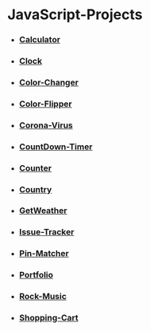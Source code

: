 # JavaScript-Projects

* ### [Calculator](https://calculator-66.netlify.app)
* ### [Clock](https://clock-66.netlify.app)
* ### [Color-Changer](https://color-changer-66.netlify.app)
* ### [Color-Flipper](https://color-flipper-66.netlify.app)
* ### [Corona-Virus](https://corona-virus-66.netlify.app)
* ### [CountDown-Timer](https://countdown-timer-66.netlify.app)
* ### [Counter](https://counter-66.netlify.app)
* ### [Country](https://country-66.netlify.app)
* ### [GetWeather](https://get-weather-66.netlify.app)
* ### [Issue-Tracker](https://issue-tracker-66.netlify.app)
* ### [Pin-Matcher](https://pin-matcher-66.netlify.app)
* ### [Portfolio](https://portfolio-66.netlify.app)
* ### [Rock-Music](https://rock-music-66.netlify.app)
* ### [Shopping-Cart](https://cart-66.netlify.app)
